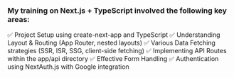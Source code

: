 ### My training on Next.js + TypeScript involved the following key areas:

✅ Project Setup using create-next-app and TypeScript
✅ Understanding Layout & Routing (App Router, nested layouts)
✅ Various Data Fetching strategies (SSR, ISR, SSG, client-side fetching)
✅ Implementing API Routes within the app/api directory
✅ Effective Form Handling
✅ Authentication using NextAuth.js with Google integration
